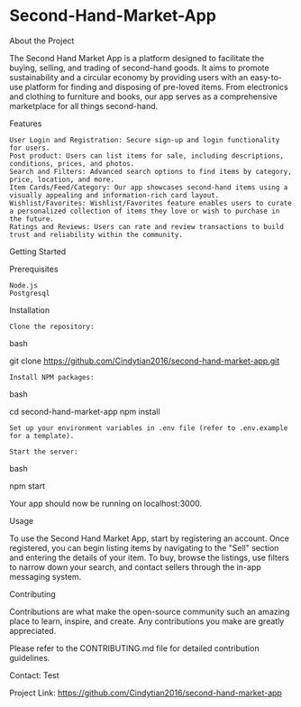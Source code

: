 # Second-Hand-Market-App

About the Project

The Second Hand Market App is a platform designed to facilitate the buying, selling, and trading of second-hand goods. It aims to promote sustainability and a circular economy by providing users with an easy-to-use platform for finding and disposing of pre-loved items. From electronics and clothing to furniture and books, our app serves as a comprehensive marketplace for all things second-hand.

Features

    User Login and Registration: Secure sign-up and login functionality for users.
    Post product: Users can list items for sale, including descriptions, conditions, prices, and photos.
    Search and Filters: Advanced search options to find items by category, price, location, and more.
    Item Cards/Feed/Category: Our app showcases second-hand items using a visually appealing and information-rich card layout. 
    Wishlist/Favorites: Wishlist/Favorites feature enables users to curate a personalized collection of items they love or wish to purchase in the future. 
    Ratings and Reviews: Users can rate and review transactions to build trust and reliability within the community.

Getting Started

Prerequisites

    Node.js
    Postgresql

Installation

    Clone the repository:

bash

git clone https://github.com/Cindytian2016/second-hand-market-app.git

    Install NPM packages:

bash

cd second-hand-market-app
npm install

    Set up your environment variables in .env file (refer to .env.example for a template).

    Start the server:

bash

npm start

Your app should now be running on localhost:3000.

Usage

To use the Second Hand Market App, start by registering an account. Once registered, you can begin listing items by navigating to the "Sell" section and entering the details of your item. To buy, browse the listings, use filters to narrow down your search, and contact sellers through the in-app messaging system.

Contributing

Contributions are what make the open-source community such an amazing place to learn, inspire, and create. Any contributions you make are greatly appreciated.

Please refer to the CONTRIBUTING.md file for detailed contribution guidelines.

Contact: Test

Project Link: https://github.com/Cindytian2016/second-hand-market-app

